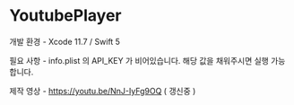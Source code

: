 # YoutubePlayer


개발 환경 - Xcode 11.7 / Swift 5

필요 사항 - info.plist 의 API_KEY 가 비어있습니다. 해당 값을 채워주시면 실행 가능합니다.

제작 영상 - https://youtu.be/NnJ-IyFg9OQ ( 갱신중 )
